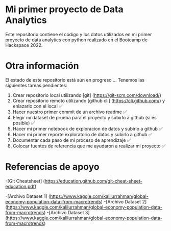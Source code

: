 # Mi primer proyecto de Data Analytics

Este repositorio contiene el código y los datos utilizados en mi primer proyecto de data analytics con python realizado en el Bootcamp de Hackspace 2022.

# Otra información

El estado de este repositorio está aún en progreso ... Tenemos las siguientes tareas pendientes:

1. Crear repositorio local  utilizando [git] (https://git-scm.com/download/)
2. Crear repositorio remoto utilizando [github cli] (https://cli.github.com/) y enlazarlo con el local ✅
3. Hacer nuestro primer commit de un archivo readme ✅
4. Elegir mi dataset de prueba para el proyecto y subirlo a github (si es posible) ✅
5. Hacer mi primer notebook de exploracion de datos y subirlo a github ✅
6. Hacer mi primer reporte exploratorio de datos y subirlo a github ✅
7. Documentar cada paso de mi proceso de aprendizaje ✅
8. Colocar fuentes de referencia que me ayudaron a realizar mi proyecto ✅

# Referencias de apoyo
 -[Git Cheatsheet] (https://education.github.com/git-cheat-sheet-education.pdf)

 -[Archivo Dataset 1] (https://www.kaggle.com/kalilurrahman/global-economy-population-data-from-macrotrends)
 -[Archivo Dataset 2] (https://www.kaggle.com/kalilurrahman/global-economy-population-data-from-macrotrends)
 -[Archivo Dataset 3] (https://www.kaggle.com/kalilurrahman/global-economy-population-data-from-macrotrends)
 


 


 